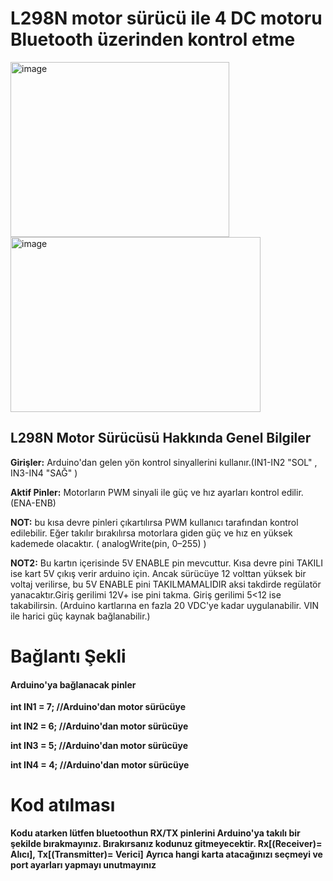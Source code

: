 # L298N motor sürücü ile 4 DC motoru Bluetooth üzerinden kontrol etme

<img width="350" height="280" alt="image" src="https://github.com/user-attachments/assets/84fdda87-d0be-48e4-9cad-3192e78905a1" /> 
<img width="400" height="280" alt="image" src="https://github.com/user-attachments/assets/31248872-a7a1-46a6-81ac-b22f2f66352f" />
 <br>

## L298N Motor Sürücüsü	Hakkında Genel Bilgiler					
**Girişler:** Arduino'dan gelen yön kontrol sinyallerini kullanır.(IN1-IN2 "SOL" , IN3-IN4 "SAĞ" )						
						
						
**Aktif Pinler:** Motorların PWM sinyali ile güç ve hız ayarları kontrol edilir.(ENA-ENB)						
						
**NOT:** bu kısa devre pinleri çıkartılırsa PWM kullanıcı tarafından kontrol edilebilir. Eğer takılır bırakılırsa motorlara giden güç ve hız en yüksek kademede olacaktır. ( analogWrite(pin, 0–255) )						
						
						
**NOT2:** Bu kartın içerisinde 5V ENABLE pin mevcuttur. Kısa devre pini TAKILI ise kart 5V çıkış verir arduino için. Ancak sürücüye 12 volttan yüksek bir voltaj verilirse, bu 5V ENABLE pini TAKILMAMALIDIR aksi takdirde regülatör yanacaktır.Giriş gerilimi 12V+ ise pini takma. Giriş gerilimi 5<12 ise takabilirsin. (Arduino kartlarına en fazla 20 VDC'ye kadar uygulanabilir. VIN ile harici güç kaynak bağlanabilir.)	

# Bağlantı Şekli

#### Arduino'ya bağlanacak pinler

**int IN1 = 7; //Arduino'dan motor sürücüye**

**int IN2 = 6; //Arduino'dan motor sürücüye**

**int IN3 = 5; //Arduino'dan motor sürücüye**

**int IN4 = 4; //Arduino'dan motor sürücüye**


# Kod atılması

**Kodu atarken lütfen bluetoothun RX/TX pinlerini Arduino'ya takılı bir şekilde bırakmayınız. Bırakırsanız kodunuz gitmeyecektir. Rx[(Receiver)= Alıcı], Tx[(Transmitter)= Verici]**
**Ayrıca hangi karta atacağınızı seçmeyi ve port ayarları yapmayı unutmayınız**
						
						
						
					

